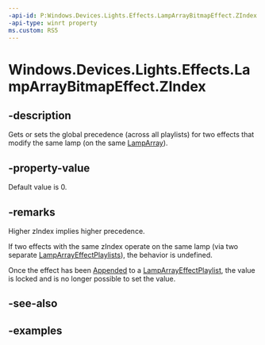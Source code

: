 ```yaml
---
-api-id: P:Windows.Devices.Lights.Effects.LampArrayBitmapEffect.ZIndex
-api-type: winrt property
ms.custom: RS5
---
```


<!-- Property syntax.
public int ZIndex { get;  set; }
-->

# Windows.Devices.Lights.Effects.LampArrayBitmapEffect.ZIndex

## -description
Gets or sets the global precedence (across all playlists) for two effects that modify the same lamp (on the same [LampArray](../windows.devices.lights/lamparray.md)).

## -property-value
Default value is 0.

## -remarks
Higher zIndex implies higher precedence.

If two effects with the same zIndex operate on the same lamp (via two separate [LampArrayEffectPlaylists](lamparrayeffectplaylist.md)), the behavior is undefined.

Once the effect has been [Appended](lamparrayeffectplaylist_append_292269384.md) to a [LampArrayEffectPlaylist](lamparrayeffectplaylist.md), the value is locked and is no longer possible to set the value.

## -see-also

## -examples

